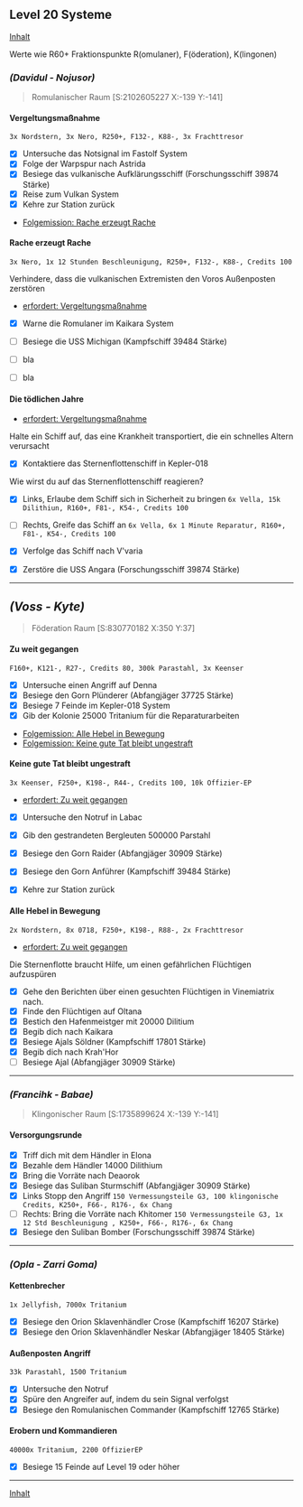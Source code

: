 ## Level 20 Systeme

[Inhalt](README.md#inhalt)

Werte wie R60+ Fraktionspunkte R(omulaner), F(öderation), K(lingonen)

### _**(Davidul - Nojusor)**_
> Romulanischer Raum [S:2102605227 X:-139 Y:-141]

#### Vergeltungsmaßnahme 
`3x Nordstern, 3x Nero, R250+, F132-, K88-, 3x Frachttresor`
- [x] Untersuche das Notsignal im Fastolf System
- [x] Folge der Warpspur nach Astrida
- [x] Besiege das vulkanische Aufklärungsschiff (Forschungsschiff 39874 Stärke)
- [x] Reise zum Vulkan System
- [x] Kehre zur Station zurück
- [Folgemission: Rache erzeugt Rache](#rache-erzeugt-rache)


#### Rache erzeugt Rache 
`3x Nero, 1x 12 Stunden Beschleunigung, R250+, F132-, K88-, Credits 100`

Verhindere, dass die vulkanischen Extremisten den Voros Außenposten zerstören
- [erfordert: Vergeltungsmaßnahme](#vergeltungsmaßnahme)
- [x] Warne die Romulaner im Kaikara System
- [ ] Besiege die USS Michigan (Kampfschiff 39484 Stärke)
- [ ] bla
- [ ] bla


#### Die tödlichen Jahre 
- [erfordert: Vergeltungsmaßnahme](#vergeltungsmaßnahme)

Halte ein Schiff auf, das eine Krankheit transportiert, die ein schnelles Altern verursacht
- [x] Kontaktiere das Sternenflottenschiff in Kepler-018

Wie wirst du auf das Sternenflottenschiff reagieren?
- [x] Links, Erlaube dem Schiff sich in Sicherheit zu bringen `6x Vella, 15k Dilithiun, R160+, F81-, K54-, Credits 100`
- [ ] Rechts, Greife das Schiff an `6x Vella, 6x 1 Minute Reparatur, R160+, F81-, K54-, Credits 100`
- [x] Verfolge das Schiff nach V'varia
- [x] Zerstöre die USS Angara (Forschungsschiff 39874 Stärke)


---

## _**(Voss - Kyte)**_
> Föderation Raum [S:830770182 X:350 Y:37]

#### Zu weit gegangen
`F160+, K121-, R27-, Credits 80, 300k Parastahl, 3x Keenser`
- [x] Untersuche einen Angriff auf Denna
- [x] Besiege den Gorn Plünderer (Abfangjäger 37725 Stärke)
- [x] Besiege 7 Feinde im Kepler-018 System
- [x] Gib der Kolonie 25000 Tritanium für die Reparaturarbeiten
- [Folgemission: Alle Hebel in Bewegung](#alle-hebel-in-bewegung)
- [Folgemission: Keine gute Tat bleibt ungestraft](#keine-gute-tat-bleibt-ungestraft)


#### Keine gute Tat bleibt ungestraft
`3x Keenser, F250+, K198-, R44-, Credits 100, 10k Offizier-EP`
- [erfordert: Zu weit gegangen](#zu-weit-gegangen)
- [x] Untersuche den Notruf in Labac
- [x] Gib den gestrandeten Bergleuten 500000 Parstahl
- [x] Besiege den Gorn Raider (Abfangjäger 30909 Stärke)
- [x] Besiege den Gorn Anführer (Kampfschiff 39484 Stärke)
- [x] Kehre zur Station zurück


#### Alle Hebel in Bewegung
`2x Nordstern, 8x 0718, F250+, K198-, R88-, 2x Frachttresor`
- [erfordert: Zu weit gegangen](#zu-weit-gegangen)
  
Die Sternenflotte braucht Hilfe, um einen gefährlichen Flüchtigen aufzuspüren
- [x] Gehe den Berichten über einen gesuchten Flüchtigen in Vinemiatrix nach.
- [x] Finde den Flüchtigen auf Oltana
- [x] Bestich den Hafenmeistger mit 20000 Dilitium
- [x] Begib dich nach Kaikara
- [x] Besiege Ajals Söldner (Kampfschiff 17801 Stärke)
- [x] Begib dich nach Krah'Hor
- [ ] Besiege Ajal (Abfangjäger 30909 Stärke)

---

### _**(Francihk - Babae)**_
> Klingonischer Raum [S:1735899624 X:-139 Y:-141]

#### Versorgungsrunde
- [x] Triff dich mit dem Händler in Elona
- [x] Bezahle dem Händler 14000 Dilithium 
- [x] Bring die Vorräte nach Deaorok
- [x] Besiege das Suliban Sturmschiff (Abfangjäger 30909 Stärke)
- [x] Links Stopp den Angriff `150 Vermessungsteile G3, 100 klingonische Credits, K250+, F66-, R176-, 6x Chang`
- [ ] Rechts: Bring die Vorräte nach Khitomer `150 Vermessungsteile G3, 1x 12 Std Beschleunigung , K250+, F66-, R176-, 6x Chang`
- [x] Besiege den Suliban Bomber (Forschungsschiff 39874 Stärke)

---

### _**(Opla - Zarri Goma)**_

#### Kettenbrecher
`1x Jellyfish, 7000x Tritanium`
- [x] Besiege den Orion Sklavenhändler Crose (Kampfschiff 16207 Stärke)
- [x] Besiege den Orion Sklavenhändler Neskar (Abfangjäger 18405 Stärke)

#### Außenposten Angriff
`33k Parastahl, 1500 Tritanium`
- [x] Untersuche den Notruf
- [x] Spüre den Angreifer auf, indem du sein Signal verfolgst
- [x] Besiege den Romulanischen Commander (Kampfschiff 12765 Stärke)

#### Erobern und Kommandieren
`40000x Tritanium, 2200 OffizierEP`
- [x] Besiege 15 Feinde auf Level 19 oder höher

---

[Inhalt](README.md#inhalt)
